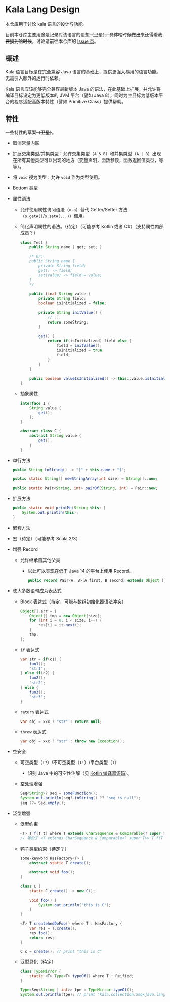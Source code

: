 # Kala Lang Design

本仓库用于讨论 kala 语言的设计与功能。

目前本仓库主要用途是记录对该语言的设想~~（卫星），具体啥时候做出来还得看我要摸到啥时候~~。讨论请前往本仓库的 [Issue 页](https://github.com/Glavo/kala-lang/issues)。

## 概述

Kala 语言目标是在完全兼容 Java 语言的基础上，提供更强大易用的语言功能。无需引入额外的运行时依赖。

Kala 语言应该能够完全兼容最新版本 Java 的语法，在此基础上扩展，并允许将编译目标设定为更低版本的 JVM 平台（譬如 Java 8），同时为主目标为低版本平台的程序适配高版本特性（譬如 Primitive Class）提供帮助。

## 特性

一些特性的草案~~（卫星）~~。

* 取消常量内联

* 扩展交集类型/并集类型：允许交集类型（`A & B`）和并集类型（`A | B`）出现在所有其他类型可以出现的地方（变量声明，函数参数，函数返回值类型，等等）。

* 将 `void` 视为类型：允许 `void` 作为类型使用。

* Bottom 类型

* 属性语法

  * 允许使用属性访问语法（`o.a`）替代 Getter/Setter 方法（`o.getA()`/`o.setA(...)`）调用。

  * 简化声明属性的语法。（待定）（可能参考 Kotlin 或者 C#）（支持属性内部成员？）

    ```java
    class Test {
        public String name { get; set; }
        
        /* Or:
        public String name {
            private String field;
            get() -> field;
            set(value) -> field = value;
        }
        */
    
        public final String value {
            private String field;
            boolean isInitialized = false;
        
            private String initValue() {
                // ...
                return someString;
            }
        
            get() {
                return if(isInitialized) field else {
                    field = initValue();
                    isInitialized = true;
                    field;
                }
            }
        }
        
        public boolean valueIsInitialized() -> this::value.isInitialized;
    }
    ```
  * 抽象属性
    
    ```java
    interface I {
        String value {
            get();
        };
    }
    
    abstract class C {
        abstract String value {
            get();
        }
    }
    ```
  
* 单行方法

  ```java
  public String toString() -> "[" + this.name + "]";
  
  public static String[] newStringArray(int size) = String[]::new;
  
  public static Pair<String, int> pairOf(String, int) = Pair::new;
  ```

* 扩展方法

  ```java
  public static void printMe(String this) {
      System.out.println(this);
  }
  ```

* 嵌套方法

* 宏（待定）（可能参考 Scala 2/3）

* 增强 Record

  * 允许继承自其他父类

    * 以此可以实现在低于 Java 14 的平台上使用 Record。

      ```java
      public record Pair<A, B>(A first, B second) extends Object {}
      ```

* 使大多数语句成为表达式

  * Block 表达式（待定，可能与数组初始化器语法冲突）

    ```java
    Object[] arr = {
        Object[] tmp = new Object[size];
        for (int i = 0; i < size; i++) {
            res[i] = it.next();
        }
        tmp;
    };
    ```
    
  * `if` 表达式

    ```java
    var str = if(c1) {
        fun1();
        "str1";
    } else if(c2) {
        fun2();
        "str2";
    } else {
        fun3();
        "str3";
    }
    ```
    
  * `return` 表达式
    
    ```java
    var obj = xxx ? "str" : return null;
    ```
    
  * `throw` 表达式
    
    ```java
    var obj = xxx ? "str" : throw new Exception();
    ```
  
* 空安全

  * 可空类型（`T?`）/不可空类型（`T!`）/平台类型（`T`）

    * 识别 Java 中的可空性注解（见 [Kotlin 编译器源码](https://github.com/JetBrains/kotlin/blob/master/core/compiler.common.jvm/src/org/jetbrains/kotlin/load/java/JvmAnnotationNames.kt)）。
    
  * 空处理增强
    
    ```java
    Seq<String>? seq = someFunction();
    System.out.println(seq?.toString() ?? "seq is null");
    seq ??= Seq.empty();
    ```

* 泛型增强

  * 泛型约束

    ```java
    <T> T f(T t) where T extends CharSequence & Comparable<? super T> -> t;
    // 等价于 <T extends CharSequence & Comparable<? super T>> T f(T t) { return t; }
    ```

  * 鸭子类型约束（待定？）

    ```java
    some-keyword HasFactory<T> {
        abstract static T create();
        
        abstract void foo();
    }
    
    class C {
        static C create() -> new C();
        
        void foo() {
            System.out.println("this is C");
        }
    }
    
    <T> T createAndDoFoo() where T : HasFactory { 
        var res = T.create(); 
        res.foo();
        return res;
    }
    
    C c = create(); // print "this is C"
    ```

    

  * 泛型具化（待定）

    ```java
    class TypeMirror {
        static <T> Type<T> typeOf() where T : Reified;
    }
    
    Type<Seq<String | int>> tpe = TypeMirror.typeOf();
    System.out.println(tpe); // print "kala.collection.Seq<java.lang.String | int>"
    ```

    